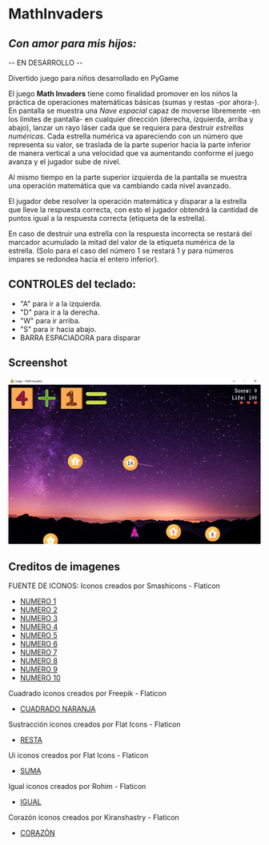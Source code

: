 # MathInvaders
## ***Con amor para mis hijos:***

-- EN DESARROLLO --

Divertido juego para niños desarrollado en PyGame

El juego **Math Invaders** tiene como finalidad promover en los niños la práctica de operaciones matemáticas básicas (sumas y restas -por ahora-). En pantalla se muestra una _Nave espacial_ capaz de moverse libremente -en los límites de pantalla- en cualquier dirección (derecha, izquierda, arriba y abajo), lanzar un rayo láser cada que se requiera para destruir _estrellas numéricas_. Cada estrella numérica va apareciendo con un número que representa su valor, se traslada de la parte superior hacia la parte inferior de manera vertical a una velocidad que va aumentando conforme el juego avanza y el jugador sube de nivel.

Al mismo tiempo en la parte superior izquierda de la pantalla se muestra una operación matemática que va cambiando cada nivel avanzado.

El jugador debe resolver la operación matemática y disparar a la estrella que lleve la respuesta correcta, con esto el jugador obtendrá la cantidad de puntos igual a la respuesta correcta (etiqueta de la estrella).

En caso de destruir una estrella con la respuesta incorrecta se restará del marcador acumulado la mitad del valor de la etiqueta numérica de la estrella. (Solo para el caso del número 1 se restará 1 y para números impares se redondea hacia el entero inferior).

## CONTROLES del teclado: 
* "A" para ir a la izquierda.
* "D" para ir a la derecha.
* "W" para ir arriba.
* "S" para ir hacia abajo.
* BARRA ESPACIADORA para disparar

## Screenshot
![Screenshot](/images/Screenshot%202023-09-29%20123631.png)

## Creditos de imagenes
FUENTE DE ICONOS:
Iconos creados por Smashicons - Flaticon

* [NUMERO 1](https://www.flaticon.es/iconos-gratis/numero-1)
* [NUMERO 2](https://www.flaticon.es/iconos-gratis/numero-2)
* [NUMERO 3](https://www.flaticon.es/iconos-gratis/numero-3)
* [NUMERO 4](https://www.flaticon.es/iconos-gratis/numero-4)
* [NUMERO 5](https://www.flaticon.es/iconos-gratis/numero-5)
* [NUMERO 6](https://www.flaticon.es/iconos-gratis/numero-6)
* [NUMERO 7](https://www.flaticon.es/iconos-gratis/numero-7)
* [NUMERO 8](https://www.flaticon.es/iconos-gratis/numero-8)
* [NUMERO 9](https://www.flaticon.es/iconos-gratis/numero-9)
* [NUMERO 10](https://www.flaticon.es/iconos-gratis/numero-10)


Cuadrado iconos creados por Freepik - Flaticon
* [CUADRADO NARANJA](https://www.flaticon.es/iconos-gratis/cuadrado)

Sustracción iconos creados por Flat Icons - Flaticon
* [RESTA](https://www.flaticon.es/iconos-gratis/sustraccion)

Ui iconos creados por Flat Icons - Flaticon
* [SUMA](https://www.flaticon.es/iconos-gratis/ui) 

Igual iconos creados por Rohim - Flaticon
* [IGUAL](https://www.flaticon.es/iconos-gratis/igual)

Corazón iconos creados por Kiranshastry - Flaticon
* [CORAZÓN](https://www.flaticon.es/iconos-gratis/corazon)
